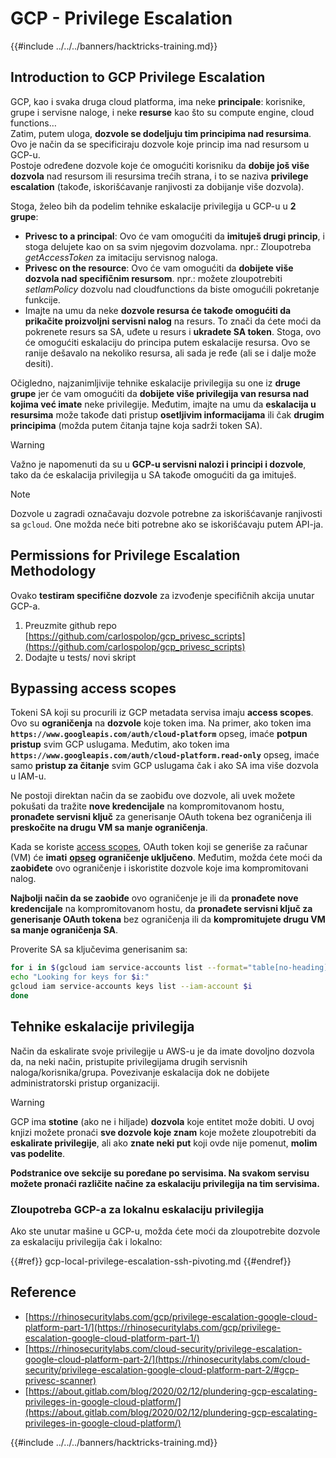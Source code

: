 # GCP - Privilege Escalation

{{#include ../../../banners/hacktricks-training.md}}

## Introduction to GCP Privilege Escalation <a href="#introduction-to-gcp-privilege-escalation" id="introduction-to-gcp-privilege-escalation"></a>

GCP, kao i svaka druga cloud platforma, ima neke **principale**: korisnike, grupe i servisne naloge, i neke **resurse** kao što su compute engine, cloud functions…\
Zatim, putem uloga, **dozvole se dodeljuju tim principima nad resursima**. Ovo je način da se specificiraju dozvole koje princip ima nad resursom u GCP-u.\
Postoje određene dozvole koje će omogućiti korisniku da **dobije još više dozvola** nad resursom ili resursima trećih strana, i to se naziva **privilege escalation** (takođe, iskorišćavanje ranjivosti za dobijanje više dozvola).

Stoga, želeo bih da podelim tehnike eskalacije privilegija u GCP-u u **2 grupe**:

- **Privesc to a principal**: Ovo će vam omogućiti da **imituješ drugi princip**, i stoga delujete kao on sa svim njegovim dozvolama. npr.: Zloupotreba _getAccessToken_ za imitaciju servisnog naloga.
- **Privesc on the resource**: Ovo će vam omogućiti da **dobijete više dozvola nad specifičnim resursom**. npr.: možete zloupotrebiti _setIamPolicy_ dozvolu nad cloudfunctions da biste omogućili pokretanje funkcije.
- Imajte na umu da neke **dozvole resursa će takođe omogućiti da prikačite proizvoljni servisni nalog** na resurs. To znači da ćete moći da pokrenete resurs sa SA, uđete u resurs i **ukradete SA token**. Stoga, ovo će omogućiti eskalaciju do principa putem eskalacije resursa. Ovo se ranije dešavalo na nekoliko resursa, ali sada je ređe (ali se i dalje može desiti).

Očigledno, najzanimljivije tehnike eskalacije privilegija su one iz **druge grupe** jer će vam omogućiti da **dobijete više privilegija van resursa nad kojima već imate** neke privilegije. Međutim, imajte na umu da **eskalacija u resursima** može takođe dati pristup **osetljivim informacijama** ili čak **drugim principima** (možda putem čitanja tajne koja sadrži token SA).

> [!WARNING]
> Važno je napomenuti da su u **GCP-u servisni nalozi i principi i dozvole**, tako da će eskalacija privilegija u SA takođe omogućiti da ga imituješ.

> [!NOTE]
> Dozvole u zagradi označavaju dozvole potrebne za iskorišćavanje ranjivosti sa `gcloud`. One možda neće biti potrebne ako se iskorišćavaju putem API-ja.

## Permissions for Privilege Escalation Methodology

Ovako **testiram specifične dozvole** za izvođenje specifičnih akcija unutar GCP-a.

1. Preuzmite github repo [https://github.com/carlospolop/gcp_privesc_scripts](https://github.com/carlospolop/gcp_privesc_scripts)
2. Dodajte u tests/ novi skript

## Bypassing access scopes <a href="#bypassing-access-scopes" id="bypassing-access-scopes"></a>

Tokeni SA koji su procurili iz GCP metadata servisa imaju **access scopes**. Ovo su **ograničenja** na **dozvole** koje token ima. Na primer, ako token ima **`https://www.googleapis.com/auth/cloud-platform`** opseg, imaće **potpun pristup** svim GCP uslugama. Međutim, ako token ima **`https://www.googleapis.com/auth/cloud-platform.read-only`** opseg, imaće samo **pristup za čitanje** svim GCP uslugama čak i ako SA ima više dozvola u IAM-u.

Ne postoji direktan način da se zaobiđu ove dozvole, ali uvek možete pokušati da tražite **nove kredencijale** na kompromitovanom hostu, **pronađete servisni ključ** za generisanje OAuth tokena bez ograničenja ili **preskočite na drugu VM sa manje ograničenja**.

Kada se koriste [access scopes](https://cloud.google.com/compute/docs/access/service-accounts#accesscopesiam), OAuth token koji se generiše za računar (VM) će **imati** [**opseg**](https://oauth.net/2/scope/) **ograničenje uključeno**. Međutim, možda ćete moći da **zaobiđete** ovo ograničenje i iskoristite dozvole koje ima kompromitovani nalog.

**Najbolji način da se zaobiđe** ovo ograničenje je ili da **pronađete nove kredencijale** na kompromitovanom hostu, da **pronađete servisni ključ za generisanje OAuth tokena** bez ograničenja ili da **kompromitujete drugu VM sa manje ograničenja SA**.

Proverite SA sa ključevima generisanim sa:
```bash
for i in $(gcloud iam service-accounts list --format="table[no-heading](email)"); do
echo "Looking for keys for $i:"
gcloud iam service-accounts keys list --iam-account $i
done
```
## Tehnike eskalacije privilegija

Način da eskalirate svoje privilegije u AWS-u je da imate dovoljno dozvola da, na neki način, pristupite privilegijama drugih servisnih naloga/korisnika/grupa. Povezivanje eskalacija dok ne dobijete administratorski pristup organizaciji.

> [!WARNING]
> GCP ima **stotine** (ako ne i hiljade) **dozvola** koje entitet može dobiti. U ovoj knjizi možete pronaći **sve dozvole koje znam** koje možete zloupotrebiti da **eskalirate privilegije**, ali ako **znate neki put** koji ovde nije pomenut, **molim vas podelite**.

**Podstranice ove sekcije su poređane po servisima. Na svakom servisu možete pronaći različite načine za eskalaciju privilegija na tim servisima.**

### Zloupotreba GCP-a za lokalnu eskalaciju privilegija

Ako ste unutar mašine u GCP-u, možda ćete moći da zloupotrebite dozvole za eskalaciju privilegija čak i lokalno:

{{#ref}}
gcp-local-privilege-escalation-ssh-pivoting.md
{{#endref}}

## Reference

- [https://rhinosecuritylabs.com/gcp/privilege-escalation-google-cloud-platform-part-1/](https://rhinosecuritylabs.com/gcp/privilege-escalation-google-cloud-platform-part-1/)
- [https://rhinosecuritylabs.com/cloud-security/privilege-escalation-google-cloud-platform-part-2/](https://rhinosecuritylabs.com/cloud-security/privilege-escalation-google-cloud-platform-part-2/#gcp-privesc-scanner)
- [https://about.gitlab.com/blog/2020/02/12/plundering-gcp-escalating-privileges-in-google-cloud-platform/](https://about.gitlab.com/blog/2020/02/12/plundering-gcp-escalating-privileges-in-google-cloud-platform/)

{{#include ../../../banners/hacktricks-training.md}}
